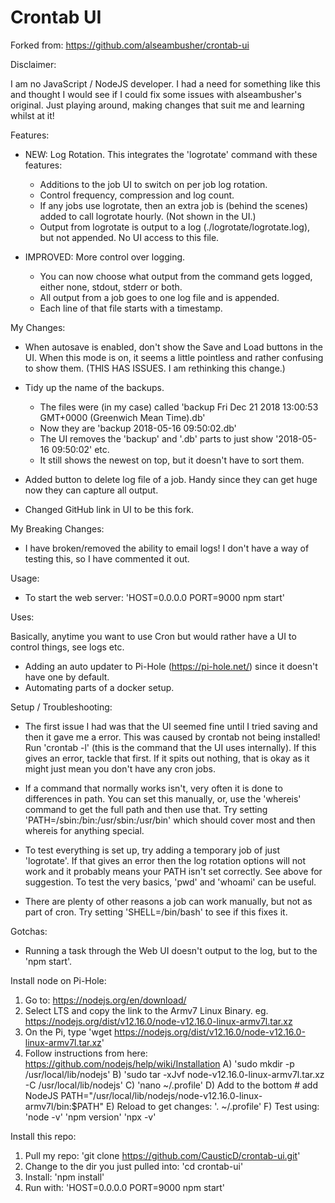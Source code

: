 Crontab UI
==========

Forked from: https://github.com/alseambusher/crontab-ui

Disclaimer:

I am no JavaScript / NodeJS developer. I had a need for something like this and thought I would see if I could fix some issues with alseambusher's original. Just playing around, making changes that suit me and learning whilst at it!

Features:
- NEW: Log Rotation. This integrates the 'logrotate' command with these features:
    - Additions to the job UI to switch on per job log rotation.
    - Control frequency, compression and log count.
    - If any jobs use logrotate, then an extra job is (behind the scenes) added to call logrotate hourly. (Not shown in the UI.)
    - Output from logrotate is output to a log (./logrotate/logrotate.log), but not appended. No UI access to this file.

- IMPROVED: More control over logging.
    - You can now choose what output from the command gets logged, either none, stdout, stderr or both.
    - All output from a job goes to one log file and is appended.
    - Each line of that file starts with a timestamp.

My Changes:

- When autosave is enabled, don't show the Save and Load buttons in the UI. When this mode is on, it seems a little pointless and rather confusing to show them. (THIS HAS ISSUES. I am rethinking this change.)

- Tidy up the name of the backups.
    - The files were (in my case) called 'backup Fri Dec 21 2018 13:00:53 GMT+0000 (Greenwich Mean Time).db'
    - Now they are 'backup 2018-05-16 09:50:02.db'
    - The UI removes the 'backup' and '.db' parts to just show '2018-05-16 09:50:02' etc.
    - It still shows the newest on top, but it doesn't have to sort them.
    
- Added button to delete log file of a job. Handy since they can get huge now they can capture all output.

- Changed GitHub link in UI to be this fork.

My Breaking Changes:

- I have broken/removed the ability to email logs! I don't have a way of testing this, so I have commented it out.

Usage:

- To start the web server:
        'HOST=0.0.0.0 PORT=9000 npm start'
        
Uses:

Basically, anytime you want to use Cron but would rather have a UI to control things, see logs etc. 

- Adding an auto updater to Pi-Hole (https://pi-hole.net/) since it doesn't have one by default.
- Automating parts of a docker setup.

Setup / Troubleshooting:

- The first issue I had was that the UI seemed fine until I tried saving and then it gave me a error. This was caused by crontab not being installed! Run 'crontab -l' (this is the command that the UI uses internally). If this gives an error, tackle that first. If it spits out nothing, that is okay as it might just mean you don't have any cron jobs.

- If a command that normally works isn't, very often it is done to differences in path. You can set this manually, or, use the 'whereis' command to get the full path and then use that. Try setting 'PATH=/sbin:/bin:/usr/sbin:/usr/bin' which should cover most and then whereis for anything special.

- To test everything is set up, try adding a temporary job of just 'logrotate'. If that gives an error then the log rotation options will not work and it probably means your PATH isn't set correctly. See above for suggestion. To test the very basics, 'pwd' and 'whoami' can be useful.

- There are plenty of other reasons a job can work manually, but not as part of cron. Try setting 'SHELL=/bin/bash' to see if this fixes it.

Gotchas:

- Running a task through the Web UI doesn't output to the log, but to the 'npm start'.

Install node on Pi-Hole:

1) Go to: https://nodejs.org/en/download/
2) Select LTS and copy the link to the Armv7 Linux Binary. eg. https://nodejs.org/dist/v12.16.0/node-v12.16.0-linux-armv7l.tar.xz
3) On the Pi, type 'wget https://nodejs.org/dist/v12.16.0/node-v12.16.0-linux-armv7l.tar.xz'
4) Follow instructions from here: https://github.com/nodejs/help/wiki/Installation
	A) 'sudo mkdir -p /usr/local/lib/nodejs'
	B) 'sudo tar -xJvf node-v12.16.0-linux-armv7l.tar.xz -C /usr/local/lib/nodejs'
	C) 'nano ~/.profile'
	D) Add to the bottom
		# add NodeJS
		PATH="/usr/local/lib/nodejs/node-v12.16.0-linux-armv7l/bin:$PATH"
	E) Reload to get changes: '. ~/.profile'
	F) Test using:
		'node -v'
		'npm version'
		'npx -v'
        
Install this repo:

1) Pull my repo: 'git clone https://github.com/CausticD/crontab-ui.git'
2) Change to the dir you just pulled into: 'cd crontab-ui'
3) Install: 'npm install'
4) Run with: 'HOST=0.0.0.0 PORT=9000 npm start'

